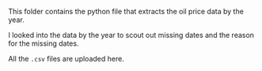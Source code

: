 This folder contains the python file that extracts the oil price data by the year. 


I looked into the data by the year to scout out missing dates and the reason for the missing dates. 

All the `.csv` files are uploaded here. 
